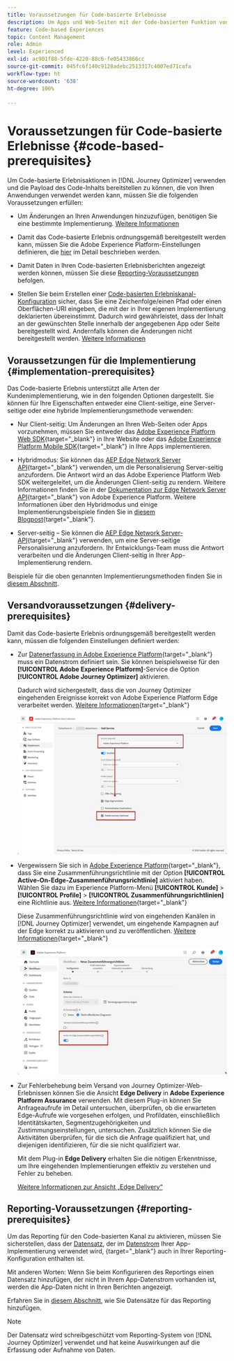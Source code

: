 ```yaml
---
title: Voraussetzungen für Code-basierte Erlebnisse
description: Um Apps und Web-Seiten mit der Code-basierten Funktion von Journey Optimizer bearbeiten zu können, befolgen Sie die Voraussetzungen auf dieser Seite
feature: Code-based Experiences
topic: Content Management
role: Admin
level: Experienced
exl-id: ac901f88-5fde-4220-88c6-fe05433866cc
source-git-commit: 045fc6f140c9128adebc2513317c4007ed71cafa
workflow-type: ht
source-wordcount: '638'
ht-degree: 100%

---
```


# Voraussetzungen für Code-basierte Erlebnisse {#code-based-prerequisites}

Um Code-basierte Erlebnisaktionen in [!DNL Journey Optimizer] verwenden und die Payload des Code-Inhalts bereitstellen zu können, die von Ihren Anwendungen verwendet werden kann, müssen Sie die folgenden Voraussetzungen erfüllen:

* Um Änderungen an Ihren Anwendungen hinzuzufügen, benötigen Sie eine bestimmte Implementierung. [Weitere Informationen](#implementation-prerequisites)

* Damit das Code-basierte Erlebnis ordnungsgemäß bereitgestellt werden kann, müssen Sie die Adobe Experience Platform-Einstellungen definieren, die [hier](#delivery-prerequisites) im Detail beschrieben werden.

* Damit Daten in Ihren Code-basierten Erlebnisberichten angezeigt werden können, müssen Sie diese [Reporting-Voraussetzungen](#reporting-prerequisites) befolgen.

* Stellen Sie beim Erstellen einer [Code-basierten Erlebniskanal-Konfiguration](code-based-configuration.md) sicher, dass Sie eine Zeichenfolge/einen Pfad oder einen Oberflächen-URI eingeben, die mit der in Ihrer eigenen Implementierung deklarierten übereinstimmt. Dadurch wird gewährleistet, dass der Inhalt an der gewünschten Stelle innerhalb der angegebenen App oder Seite bereitgestellt wird. Andernfalls können die Änderungen nicht bereitgestellt werden. [Weitere Informationen](code-based-surface.md)

## Voraussetzungen für die Implementierung {#implementation-prerequisites}

Das Code-basierte Erlebnis unterstützt alle Arten der Kundenimplementierung, wie in den folgenden Optionen dargestellt. Sie können für Ihre Eigenschaften entweder eine Client-seitige, eine Server-seitige oder eine hybride Implementierungsmethode verwenden:

* Nur Client-seitig: Um Änderungen an Ihren Web-Seiten oder Apps vorzunehmen, müssen Sie entweder das [Adobe Experience Platform Web SDK](https://experienceleague.adobe.com/docs/platform-learn/implement-web-sdk/overview.html?lang=de){target="_blank"} in Ihre Website oder das [Adobe Experience Platform Mobile SDK](https://developer.adobe.com/client-sdks/documentation/){target="_blank"} in Ihre Apps implementieren.

* Hybridmodus: Sie können das [AEP Edge Network Server API](https://experienceleague.adobe.com/docs/experience-platform/edge-network-server-api/data-collection/interactive-data-collection.html?lang=de){target="_blank"} verwenden, um die Personalisierung Server-seitig anzufordern. Die Antwort wird an das Adobe Experience Platform Web SDK weitergeleitet, um die Änderungen Client-seitig zu rendern. Weitere Informationen finden Sie in der [Dokumentation zur Edge Network Server API](https://experienceleague.adobe.com/docs/experience-platform/edge-network-server-api/overview.html?lang=de){target="_blank"} von Adobe Experience Platform. Weitere Informationen über den Hybridmodus und einige Implementierungsbeispiele finden Sie in [diesem Blogpost](https://blog.developer.adobe.com/de/hybrid-personalization-in-the-adobe-experience-platform-web-sdk-6a1bb674bf41){target="_blank"}.

* Server-seitig – Sie können die [AEP Edge Network Server-API](https://experienceleague.adobe.com/docs/experience-platform/edge-network-server-api/data-collection/interactive-data-collection.html?lang=de){target="_blank"} verwenden, um eine Server-seitige Personalisierung anzufordern. Ihr Entwicklungs-Team muss die Antwort verarbeiten und die Änderungen Client-seitig in Ihrer App-Implementierung rendern.

Beispiele für die oben genannten Implementierungsmethoden finden Sie in [diesem Abschnitt](code-based-implementation-samples.md).

## Versandvoraussetzungen {#delivery-prerequisites}

Damit das Code-basierte Erlebnis ordnungsgemäß bereitgestellt werden kann, müssen die folgenden Einstellungen definiert werden:

* Zur [Datenerfassung in Adobe Experience Platform](https://experienceleague.adobe.com/docs/experience-platform/edge/datastreams/overview.html?lang=de){target="_blank"} muss ein Datenstrom definiert sein. Sie können beispielsweise für den **[!UICONTROL Adobe Experience Platform]**-Service die Option **[!UICONTROL Adobe Journey Optimizer]** aktivieren.

  Dadurch wird sichergestellt, dass die von Journey Optimizer eingehenden Ereignisse korrekt von Adobe Experience Platform Edge verarbeitet werden. [Weitere Informationen](https://experienceleague.adobe.com/docs/experience-platform/edge/datastreams/configure.html?lang=de){target="_blank"}

  ![](../web/assets/web-aep-datastream-ajo.png)

* Vergewissern Sie sich in [Adobe Experience Platform](https://experienceleague.adobe.com/docs/experience-platform/profile/home.html?lang=de){target="_blank"}, dass Sie eine Zusammenführungsrichtlinie mit der Option **[!UICONTROL Active-On-Edge-Zusammenführungsrichtlinie]** aktiviert haben. Wählen Sie dazu im Experience Platform-Menü **[!UICONTROL Kunde]** > **[!UICONTROL Profile]** > **[!UICONTROL Zusammenführungsrichtlinien]** eine Richtlinie aus. [Weitere Informationen](https://experienceleague.adobe.com/docs/experience-platform/profile/merge-policies/ui-guide.html?lang=de#configure){target="_blank"}

  Diese Zusammenführungsrichtlinie wird von eingehenden Kanälen in [!DNL Journey Optimizer] verwendet, um eingehende Kampagnen auf der Edge korrekt zu aktivieren und zu veröffentlichen. [Weitere Informationen](https://experienceleague.adobe.com/docs/experience-platform/profile/merge-policies/ui-guide.html?lang=de){target="_blank"}

  ![](../web/assets/web-aep-merge-policy.png)

* Zur Fehlerbehebung beim Versand von Journey Optimizer-Web-Erlebnissen können Sie die Ansicht **Edge Delivery** in **Adobe Experience Platform Assurance** verwenden. Mit diesem Plug-in können Sie Anfrageaufrufe im Detail untersuchen, überprüfen, ob die erwarteten Edge-Aufrufe wie vorgesehen erfolgen, und Profildaten, einschließlich Identitätskarten, Segmentzugehörigkeiten und Zustimmungseinstellungen, untersuchen. Zusätzlich können Sie die Aktivitäten überprüfen, für die sich die Anfrage qualifiziert hat, und diejenigen identifizieren, für die sie nicht qualifiziert war.

  Mit dem Plug-in **Edge Delivery** erhalten Sie die nötigen Erkenntnisse, um Ihre eingehenden Implementierungen effektiv zu verstehen und Fehler zu beheben.

  [Weitere Informationen zur Ansicht „Edge Delivery“](https://experienceleague.adobe.com/de/docs/experience-platform/assurance/view/edge-delivery)

## Reporting-Voraussetzungen {#reporting-prerequisites}

Um das Reporting für den Code-basierten Kanal zu aktivieren, müssen Sie sicherstellen, dass der [Datensatz](../data/get-started-datasets.md), der im [Datenstrom](https://experienceleague.adobe.com/docs/experience-platform/datastreams/overview.html?lang=de) Ihrer App-Implementierung verwendet wird, {target="_blank"} auch in Ihrer Reporting-Konfiguration enthalten ist.

Mit anderen Worten: Wenn Sie beim Konfigurieren des Reportings einen Datensatz hinzufügen, der nicht in Ihrem App-Datenstrom vorhanden ist, werden die App-Daten nicht in Ihren Berichten angezeigt.

Erfahren Sie in [diesem Abschnitt](../reports/reporting-configuration.md#add-datasets), wie Sie Datensätze für das Reporting hinzufügen.

>[!NOTE]
>
>Der Datensatz wird schreibgeschützt vom Reporting-System von [!DNL Journey Optimizer] verwendet und hat keine Auswirkungen auf die Erfassung oder Aufnahme von Daten.
